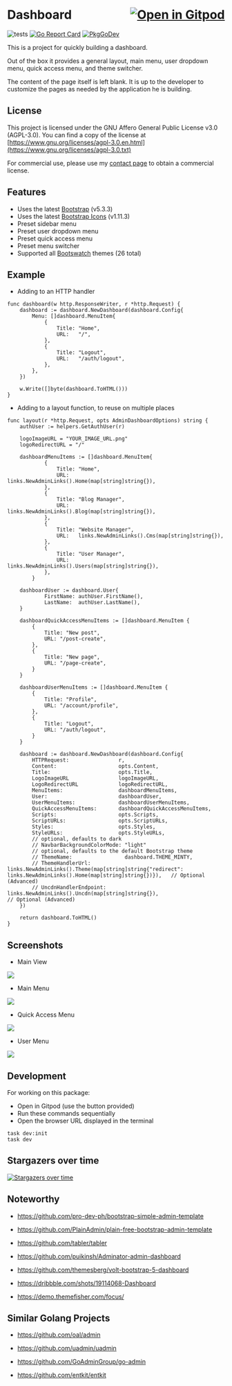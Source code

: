 # Dashboard <a href="https://gitpod.io/#https://github.com/gouniverse/dashboard" style="float:right;"><img src="https://gitpod.io/button/open-in-gitpod.svg" alt="Open in Gitpod" loading="lazy"></a>

![tests](https://github.com/gouniverse/dashboard/workflows/tests/badge.svg)
[![Go Report Card](https://goreportcard.com/badge/github.com/gouniverse/dashboard)](https://goreportcard.com/report/github.com/gouniverse/dashboard)
[![PkgGoDev](https://pkg.go.dev/badge/github.com/gouniverse/dashboard)](https://pkg.go.dev/github.com/gouniverse/dashboard)

This is a project for quickly building a dashboard.

Out of the box it provides a general layout, main menu,
user dropdown menu, quick access menu, and theme switcher.

The content of the page itself is left blank. It is up to the developer
to customize the pages as needed by the application he is building.

## License

This project is licensed under the GNU Affero General Public License v3.0 (AGPL-3.0). You can find a copy of the license at [https://www.gnu.org/licenses/agpl-3.0.en.html](https://www.gnu.org/licenses/agpl-3.0.txt)

For commercial use, please use my [contact page](https://lesichkov.co.uk/contact) to obtain a commercial license.

## Features

- Uses the latest [Bootstrap](https://getbootstrap.com) (v5.3.3)
- Uses the latest [Bootstrap Icons](https://icons.getbootstrap.com/) (v1.11.3)
- Preset sidebar menu
- Preset user dropdown menu
- Preset quick access menu
- Preset menu switcher
- Supported all [Bootswatch](https://bootswatch.com/) themes (26 total)

## Example

- Adding to an HTTP handler

```golang
func dashboard(w http.ResponseWriter, r *http.Request) {
	dashboard := dashboard.NewDashboard(dashboard.Config{
		Menu: []dashboard.MenuItem{
			{
				Title: "Home",
				URL:   "/",
			},
			{
				Title: "Logout",
				URL:   "/auth/logout",
			},
		},
	})

	w.Write([]byte(dashboard.ToHTML()))
}
```

- Adding to a layout function, to reuse on multiple places

```golang
func layout(r *http.Request, opts AdminDashboardOptions) string {
    authUser := helpers.GetAuthUser(r)

    logoImageURL = "YOUR_IMAGE_URL.png"
	logoRedirectURL = "/"

    dashboardMenuItems := []dashboard.MenuItem{
            {
                Title: "Home",
                URL:   links.NewAdminLinks().Home(map[string]string{}),
            },
            {
                Title: "Blog Manager",
                URL:   links.NewAdminLinks().Blog(map[string]string{}),
            },
            {
                Title: "Website Manager",
                URL:   links.NewAdminLinks().Cms(map[string]string{}),
            },
            {
                Title: "User Manager",
                URL:   links.NewAdminLinks().Users(map[string]string{}),
            },
        }

    dashboardUser := dashboard.User{
            FirstName: authUser.FirstName(),
            LastName:  authUser.LastName(),
    }

    dashboardQuickAccessMenuItems := []dashboard.MenuItem {
        {
            Title: "New post",
            URL: "/post-create",
        },
        {
            Title: "New page",
            URL: "/page-create",
        }
    }
        
    dashboardUserMenuItems := []dashboard.MenuItem {
        {
            Title: "Profile",
            URL: "/account/profile",
        },
        {
            Title: "Logout",
            URL: "/auth/logout",
        }
    }
        
    dashboard := dashboard.NewDashboard(dashboard.Config{
        HTTPRequest:                r,
        Content:                    opts.Content,
        Title:                      opts.Title,
        LogoImageURL                logoImageURL,
        LogoRedirectURL             logoRedirectURL,
        MenuItems:                  dashboardMenuItems,
        User:                       dashboardUser,
        UserMenuItems:              dashboardUserMenuItems,
        QuickAccessMenuItems:       dashboardQuickAccessMenuItems,
        Scripts:                    opts.Scripts,
        ScriptURLs:                 opts.ScriptURLs,
        Styles:                     opts.Styles,
        StyleURLs:                  opts.StyleURLs,
        // optional, defaults to dark
        // NavbarBackgroundColorMode: "light"
        // optional, defaults to the default Bootstrap theme
        // ThemeName:                 dashboard.THEME_MINTY,
        // ThemeHandlerUrl:      links.NewAdminLinks().Theme(map[string]string{"redirect": links.NewAdminLinks().Home(map[string]string{})}),   // Optional (Advanced)
        // UncdnHandlerEndpoint: links.NewAdminLinks().Uncdn(map[string]string{}),                                                              // Optional (Advanced)
    })

    return dashboard.ToHTML()
}
```

## Screenshots

- Main View

<img src="./screenshots/Screenshot_MainView_20230712.png" />

- Main Menu

<img src="./screenshots/Screenshot_MainMenu_20230712.png" />

- Quick Access Menu

<img src="./screenshots/Screenshot_QuickAccessMenu_20230712.png" />

- User Menu

<img src="./screenshots/Screenshot_UserMenu_20230712.png" />

## Development
For working on this package:
- Open in Gitpod (use the button provided)
- Run these commands sequentially
- Open the browser URL displayed in the terminal
```
task dev:init
task dev
```

## Stargazers over time

[![Stargazers over time](https://starchart.cc/gouniverse/dashboard.svg)](https://starchart.cc/gouniverse/dashboard)

## Noteworthy

- https://github.com/pro-dev-ph/bootstrap-simple-admin-template

- https://github.com/PlainAdmin/plain-free-bootstrap-admin-template

- https://github.com/tabler/tabler

- https://github.com/puikinsh/Adminator-admin-dashboard

- https://github.com/themesberg/volt-bootstrap-5-dashboard

- https://dribbble.com/shots/19114068-Dashboard

- https://demo.themefisher.com/focus/

## Similar Golang Projects

- https://github.com/oal/admin

- https://github.com/uadmin/uadmin

- https://github.com/GoAdminGroup/go-admin

- https://github.com/entkit/entkit
